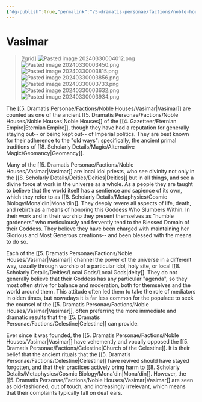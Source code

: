 ```yaml
---
{"dg-publish":true,"permalink":"/5-dramatis-personae/factions/noble-houses/vasimar/","noteIcon":""}
---
```


# Vasimar

>[!grid]
>![Pasted image 20240330004012.png](/img/user/x.%20Assets/Attachments/Pasted%20image%2020240330004012.png)
>![Pasted image 20240330003450.png](/img/user/x.%20Assets/Attachments/Pasted%20image%2020240330003450.png)
>![Pasted image 20240330003815.png](/img/user/x.%20Assets/Attachments/Pasted%20image%2020240330003815.png)
>![Pasted image 20240330003856.png](/img/user/x.%20Assets/Attachments/Pasted%20image%2020240330003856.png)
>![Pasted image 20240330003733.png](/img/user/x.%20Assets/Attachments/Pasted%20image%2020240330003733.png)
>![Pasted image 20240330003632.png](/img/user/x.%20Assets/Attachments/Pasted%20image%2020240330003632.png)
>![Pasted image 20240330003934.png](/img/user/x.%20Assets/Attachments/Pasted%20image%2020240330003934.png)

The [[5. Dramatis Personae/Factions/Noble Houses/Vasimar\|Vasimar]] are counted as one of the ancient [[5. Dramatis Personae/Factions/Noble Houses/Noble Houses\|Noble Houses]] of the [[4. Gazetteer/Eternian Empire\|Eternian Empire]], though they have had a reputation for generally staying out-- or being kept out-- of Imperial politics. They are best known for their adherence to the "old ways": specifically, the ancient primal traditions of [[8. Scholarly Details/Magic/Alternative Magic/Geomancy\|Geomancy]]. 

Many of the [[5. Dramatis Personae/Factions/Noble Houses/Vasimar\|Vasimar]] are local idol priests, who see divinity not only in the [[8. Scholarly Details/Deities/Deities\|Deities]] but in all things, and see a divine force at work in the universe as a whole. As a people they are taught to believe that the world itself has a sentience and sapience of its own, which they refer to as [[8. Scholarly Details/Metaphysics/Cosmic Biology/Mona'din\|Mona'din]]. They deeply revere all aspects of life, death, and rebirth as a means of honoring this Goddess Who Slumbers Within. In their work and in their worship they present themselves as "humble gardeners" who meticulously and fervently tend to the Blessed Domain of their Goddess. They believe they have been charged with maintaining her Glorious and Most Generous creations-- and been blessed with the means to do so.  

Each of the [[5. Dramatis Personae/Factions/Noble Houses/Vasimar\|Vasimar]] channel the power of the universe in a different way, usually through worship of a particular idol, holy site, or local [[8. Scholarly Details/Deities/Local Gods/Local Gods\|deity]]. They do not generally believe that their Goddess has any particular "agenda", so they most often strive for balance and moderation, both for themselves and the world around them. This attitude often led them to take the role of mediators in olden times, but nowadays it is far less common for the populace to seek the counsel of the [[5. Dramatis Personae/Factions/Noble Houses/Vasimar\|Vasimar]], often preferring the more immediate and dramatic results that the [[5. Dramatis Personae/Factions/Celestine\|Celestine]] can provide.

Ever since it was founded, the [[5. Dramatis Personae/Factions/Noble Houses/Vasimar\|Vasimar]] have vehemently and vocally opposed the [[5. Dramatis Personae/Factions/Celestine\|Church of the Celestine]]. It is their belief that the ancient rituals that the [[5. Dramatis Personae/Factions/Celestine\|Celestine]] have revived should have stayed forgotten, and that their practices actively bring harm to [[8. Scholarly Details/Metaphysics/Cosmic Biology/Mona'din\|Mona'din]]. However, the [[5. Dramatis Personae/Factions/Noble Houses/Vasimar\|Vasimar]] are seen as old-fashioned, out of touch, and increasingly irrelevant, which means that their complaints typically fall on deaf ears. 



